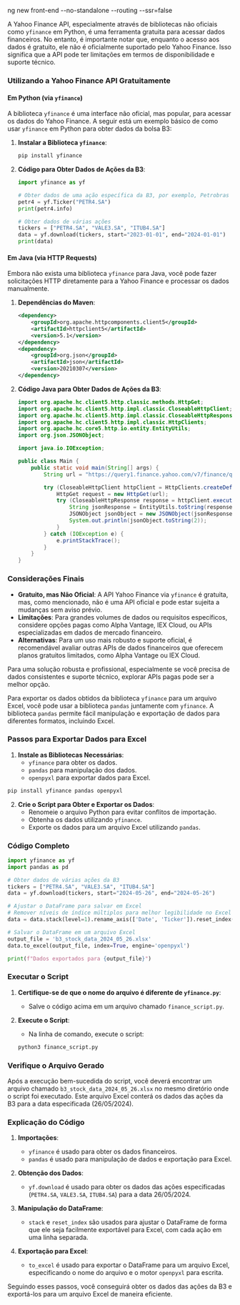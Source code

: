 ng new front-end --no-standalone --routing --ssr=false



A Yahoo Finance API, especialmente através de bibliotecas não oficiais como `yfinance` em Python, é uma ferramenta gratuita para acessar dados financeiros. No entanto, é importante notar que, enquanto o acesso aos dados é gratuito, ele não é oficialmente suportado pelo Yahoo Finance. Isso significa que a API pode ter limitações em termos de disponibilidade e suporte técnico.

### Utilizando a Yahoo Finance API Gratuitamente

#### Em Python (via `yfinance`)

A biblioteca `yfinance` é uma interface não oficial, mas popular, para acessar os dados do Yahoo Finance. A seguir está um exemplo básico de como usar `yfinance` em Python para obter dados da bolsa B3:

1. **Instalar a Biblioteca `yfinance`**:
   ```sh
   pip install yfinance
   ```

2. **Código para Obter Dados de Ações da B3**:
   ```python
   import yfinance as yf

   # Obter dados de uma ação específica da B3, por exemplo, Petrobras (PETR4.SA)
   petr4 = yf.Ticker("PETR4.SA")
   print(petr4.info)

   # Obter dados de várias ações
   tickers = ["PETR4.SA", "VALE3.SA", "ITUB4.SA"]
   data = yf.download(tickers, start="2023-01-01", end="2024-01-01")
   print(data)
   ```

#### Em Java (via HTTP Requests)

Embora não exista uma biblioteca `yfinance` para Java, você pode fazer solicitações HTTP diretamente para a Yahoo Finance e processar os dados manualmente.

1. **Dependências do Maven**:
   ```xml
   <dependency>
       <groupId>org.apache.httpcomponents.client5</groupId>
       <artifactId>httpclient5</artifactId>
       <version>5.1</version>
   </dependency>
   <dependency>
       <groupId>org.json</groupId>
       <artifactId>json</artifactId>
       <version>20210307</version>
   </dependency>
   ```

2. **Código Java para Obter Dados de Ações da B3**:
   ```java
   import org.apache.hc.client5.http.classic.methods.HttpGet;
   import org.apache.hc.client5.http.impl.classic.CloseableHttpClient;
   import org.apache.hc.client5.http.impl.classic.CloseableHttpResponse;
   import org.apache.hc.client5.http.impl.classic.HttpClients;
   import org.apache.hc.core5.http.io.entity.EntityUtils;
   import org.json.JSONObject;

   import java.io.IOException;

   public class Main {
       public static void main(String[] args) {
           String url = "https://query1.finance.yahoo.com/v7/finance/quote?symbols=PETR4.SA";

           try (CloseableHttpClient httpClient = HttpClients.createDefault()) {
               HttpGet request = new HttpGet(url);
               try (CloseableHttpResponse response = httpClient.execute(request)) {
                   String jsonResponse = EntityUtils.toString(response.getEntity());
                   JSONObject jsonObject = new JSONObject(jsonResponse);
                   System.out.println(jsonObject.toString(2));
               }
           } catch (IOException e) {
               e.printStackTrace();
           }
       }
   }
   ```

### Considerações Finais
- **Gratuito, mas Não Oficial**: A API Yahoo Finance via `yfinance` é gratuita, mas, como mencionado, não é uma API oficial e pode estar sujeita a mudanças sem aviso prévio.
- **Limitações**: Para grandes volumes de dados ou requisitos específicos, considere opções pagas como Alpha Vantage, IEX Cloud, ou APIs especializadas em dados de mercado financeiro.
- **Alternativas**: Para um uso mais robusto e suporte oficial, é recomendável avaliar outras APIs de dados financeiros que oferecem planos gratuitos limitados, como Alpha Vantage ou IEX Cloud.

Para uma solução robusta e profissional, especialmente se você precisa de dados consistentes e suporte técnico, explorar APIs pagas pode ser a melhor opção.




Para exportar os dados obtidos da biblioteca `yfinance` para um arquivo Excel, você pode usar a biblioteca `pandas` juntamente com `yfinance`. A biblioteca `pandas` permite fácil manipulação e exportação de dados para diferentes formatos, incluindo Excel.

### Passos para Exportar Dados para Excel

1. **Instale as Bibliotecas Necessárias**:
   - `yfinance` para obter os dados.
   - `pandas` para manipulação dos dados.
   - `openpyxl` para exportar dados para Excel.

```sh
pip install yfinance pandas openpyxl
```

2. **Crie o Script para Obter e Exportar os Dados**:
   - Renomeie o arquivo Python para evitar conflitos de importação.
   - Obtenha os dados utilizando `yfinance`.
   - Exporte os dados para um arquivo Excel utilizando `pandas`.

### Código Completo

```python
import yfinance as yf
import pandas as pd

# Obter dados de várias ações da B3
tickers = ["PETR4.SA", "VALE3.SA", "ITUB4.SA"]
data = yf.download(tickers, start="2024-05-26", end="2024-05-26")

# Ajustar o DataFrame para salvar em Excel
# Remover níveis de índice múltiplos para melhor legibilidade no Excel
data = data.stack(level=1).rename_axis(['Date', 'Ticker']).reset_index(level=1)

# Salvar o DataFrame em um arquivo Excel
output_file = 'b3_stock_data_2024_05_26.xlsx'
data.to_excel(output_file, index=True, engine='openpyxl')

print(f"Dados exportados para {output_file}")
```

### Executar o Script

1. **Certifique-se de que o nome do arquivo é diferente de `yfinance.py`**:
   - Salve o código acima em um arquivo chamado `finance_script.py`.

2. **Execute o Script**:
   - Na linha de comando, execute o script:
   ```sh
   python3 finance_script.py
   ```

### Verifique o Arquivo Gerado

Após a execução bem-sucedida do script, você deverá encontrar um arquivo chamado `b3_stock_data_2024_05_26.xlsx` no mesmo diretório onde o script foi executado. Este arquivo Excel conterá os dados das ações da B3 para a data especificada (26/05/2024).

### Explicação do Código

1. **Importações**:
   - `yfinance` é usado para obter os dados financeiros.
   - `pandas` é usado para manipulação de dados e exportação para Excel.

2. **Obtenção dos Dados**:
   - `yf.download` é usado para obter os dados das ações especificadas (`PETR4.SA`, `VALE3.SA`, `ITUB4.SA`) para a data 26/05/2024.

3. **Manipulação do DataFrame**:
   - `stack` e `reset_index` são usados para ajustar o DataFrame de forma que ele seja facilmente exportável para Excel, com cada ação em uma linha separada.

4. **Exportação para Excel**:
   - `to_excel` é usado para exportar o DataFrame para um arquivo Excel, especificando o nome do arquivo e o motor `openpyxl` para escrita.

Seguindo esses passos, você conseguirá obter os dados das ações da B3 e exportá-los para um arquivo Excel de maneira eficiente.
